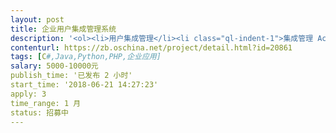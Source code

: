 ```yaml
---                
layout: post       
title: 企业用户集成管理系统           
description: '<ol><li>用户集成管理</li><li class="ql-indent-1">集成管理 Active Directory、腾讯企业邮箱和腾讯企业微信三套系统的用户</li><li class="ql-indent-1">用户资料同步</li><li class="ql-indent-1">组织架构同步</li><li class="ql-indent-1">用户密码自助找回（可选通过邮箱或微信找回）</li><li class="ql-indent-1">用户、组织 增删改功能</li><li class="ql-indent-1">分级管理</li><li>考勤管理</li><li class="ql-indent-1">基于企业微信的审批-请假功能获取员工请假记录。</li><li class="ql-indent-1">可通过csv文件导入请假记录和打卡记录</li><li class="ql-indent-1">每月自动向员工微信发送考勤记录统计报表（可选关闭此功能，可主动查询）</li><li class="ql-indent-1">每月向部门主管微信发送部门员工<span style="color: rgb(34, 34, 34);">考勤记录统计报表（可选关闭此功能，可主动查询）</span></li><li class="ql-indent-1"><span style="color: rgb(34, 34, 34);">每月自动向人力部负责人发送所有员工考勤记录统计报表（可选关闭此功能，可主动查询）</span></li><li>薪资管理</li><li class="ql-indent-1">可设置员工薪资标准</li><li class="ql-indent-1">可通过csv文件导入薪资报表</li><li class="ql-indent-1">每月自动向员工微信发送月薪明细（可选关闭此功能，可主动查询）</li><li class="ql-indent-1">每月向部门主管微信发送部门员工<span style="color: rgb(34, 34, 34);">月薪明细</span>（可选关闭此功能，可主动查询）</li><li>通告管理</li><li class="ql-indent-1">人力部、部门主管可群发通告</li><li class="ql-indent-1">可设置发送范围</li><li class="ql-indent-1">可设定发送时间</li><li>权限管理</li><li class="ql-indent-1">可设置用户的权限，包括：管理使用各模块功能、管理范围 等</li></ol>'     
contenturl: https://zb.oschina.net/project/detail.html?id=20861      
tags: [C#,Java,Python,PHP,企业应用]            
salary: 5000-10000元          
publish_time: '已发布 2 小时'         
start_time: '2018-06-21 14:27:23'           
apply: 3                   
time_range: 1 月              
status: 招募中                  
---                 
```

